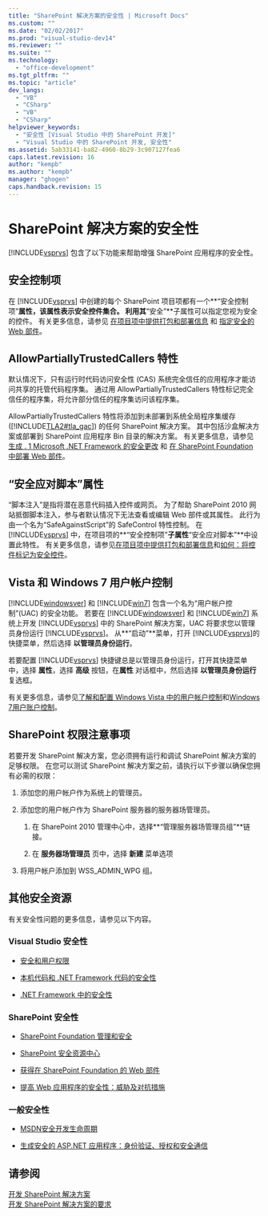 ```yaml
---
title: "SharePoint 解决方案的安全性 | Microsoft Docs"
ms.custom: ""
ms.date: "02/02/2017"
ms.prod: "visual-studio-dev14"
ms.reviewer: ""
ms.suite: ""
ms.technology: 
  - "office-development"
ms.tgt_pltfrm: ""
ms.topic: "article"
dev_langs: 
  - "VB"
  - "CSharp"
  - "VB"
  - "CSharp"
helpviewer_keywords: 
  - "安全性 [Visual Studio 中的 SharePoint 开发]"
  - "Visual Studio 中的 SharePoint 开发, 安全性"
ms.assetid: 5ab33141-ba82-4960-8b29-3c907127fea6
caps.latest.revision: 16
author: "kempb"
ms.author: "kempb"
manager: "ghogen"
caps.handback.revision: 15
---
```

# SharePoint 解决方案的安全性
  [!INCLUDE[vsprvs](../sharepoint/includes/vsprvs-md.md)] 包含了以下功能来帮助增强 SharePoint 应用程序的安全性。  
  
## 安全控制项  
 在 [!INCLUDE[vsprvs](../sharepoint/includes/vsprvs-md.md)] 中创建的每个 SharePoint 项目项都有一个**“安全控制项”**属性，该属性表示安全控件集合。  利用其**“安全”**子属性可以指定您视为安全的控件。  有关更多信息，请参见 [在项目项中提供打包和部署信息](../sharepoint/providing-packaging-and-deployment-information-in-project-items.md) 和 [指定安全的 Web 部件](http://go.microsoft.com/fwlink/?LinkId=177521)。  
  
## AllowPartiallyTrustedCallers 特性  
 默认情况下，只有运行时代码访问安全性 \(CAS\) 系统完全信任的应用程序才能访问共享的托管代码程序集。  通过用 AllowPartiallyTrustedCallers 特性标记完全信任的程序集，将允许部分信任的程序集访问该程序集。  
  
 AllowPartiallyTrustedCallers 特性将添加到未部署到系统全局程序集缓存 \([!INCLUDE[TLA2#tla_gac](../sharepoint/includes/tla2sharptla-gac-md.md)]\) 的任何 SharePoint 解决方案。  其中包括沙盒解决方案或部署到 SharePoint 应用程序 Bin 目录的解决方案。  有关更多信息，请参见 [生成 . 1 Microsoft .NET Framework 的安全更改](http://go.microsoft.com/fwlink/?LinkId=177515) 和 [在 SharePoint Foundation 中部署 Web 部件](http://go.microsoft.com/fwlink/?LinkId=177509)。  
  
## “安全应对脚本”属性  
 “脚本注入”是指将潜在恶意代码插入控件或网页。  为了帮助 SharePoint 2010 网站抵御脚本注入，参与者默认情况下无法查看或编辑 Web 部件或其属性。  此行为由一个名为“SafeAgainstScript”的 SafeControl 特性控制。  在 [!INCLUDE[vsprvs](../sharepoint/includes/vsprvs-md.md)] 中，在项目项的**“安全控制项”**子属性**“安全应对脚本”**中设置此特性。  有关更多信息，请参见[在项目项中提供打包和部署信息](../sharepoint/providing-packaging-and-deployment-information-in-project-items.md)和[如何：将控件标记为安全控件](../sharepoint/how-to-mark-controls-as-safe-controls.md)。  
  
## Vista 和 Windows 7 用户帐户控制  
 [!INCLUDE[windowsver](../sharepoint/includes/windowsver-md.md)] 和 [!INCLUDE[win7](../sharepoint/includes/win7-md.md)] 包含一个名为“用户帐户控制”\(UAC\) 的安全功能。  若要在 [!INCLUDE[windowsver](../sharepoint/includes/windowsver-md.md)] 和 [!INCLUDE[win7](../sharepoint/includes/win7-md.md)] 系统上开发 [!INCLUDE[vsprvs](../sharepoint/includes/vsprvs-md.md)] 中的 SharePoint 解决方案，UAC 将要求您以管理员身份运行 [!INCLUDE[vsprvs](../sharepoint/includes/vsprvs-md.md)]。  从**“启动”**菜单，打开 [!INCLUDE[vsprvs](../sharepoint/includes/vsprvs-md.md)]的快捷菜单，然后选择 **以管理员身份运行**。  
  
 若要配置 [!INCLUDE[vsprvs](../sharepoint/includes/vsprvs-md.md)] 快捷键总是以管理员身份运行，打开其快捷菜单中，选择 **属性**，选择 **高级** 按钮，在**属性** 对话框中，然后选择 **以管理员身份运行** 复选框。  
  
 有关更多信息，请参见[了解和配置 Windows Vista 中的用户帐户控制](http://go.microsoft.com/fwlink/?LinkID=156476)和[Windows 7用户账户控制](http://go.microsoft.com/fwlink/?LinkId=177523)。  
  
## SharePoint 权限注意事项  
 若要开发 SharePoint 解决方案，您必须拥有运行和调试 SharePoint 解决方案的足够权限。  在您可以测试 SharePoint 解决方案之前，请执行以下步骤以确保您拥有必需的权限：  
  
1.  添加您的用户帐户作为系统上的管理员。  
  
2.  添加您的用户帐户作为 SharePoint 服务器的服务器场管理员。  
  
    1.  在 SharePoint 2010 管理中心中，选择**“管理服务器场管理员组”**链接。  
  
    2.  在 **服务器场管理员** 页中，选择 **新建** 菜单选项  
  
3.  将用户帐户添加到 WSS\_ADMIN\_WPG 组。  
  
## 其他安全资源  
 有关安全性问题的更多信息，请参见以下内容。  
  
### Visual Studio 安全性  
  
-   [安全和用户权限](http://go.microsoft.com/fwlink/?LinkId=177503)  
  
-   [本机代码和 .NET Framework 代码的安全性](http://go.microsoft.com/fwlink/?LinkId=177504)  
  
-   [.NET Framework 中的安全性](http://go.microsoft.com/fwlink/?LinkId=177502)  
  
### SharePoint 安全性  
  
-   [SharePoint Foundation 管理和安全](http://go.microsoft.com/fwlink/?LinkId=177501)  
  
-   [SharePoint 安全资源中心](http://go.microsoft.com/fwlink/?LinkId=177498)  
  
-   [获得在 SharePoint Foundation 的 Web 部件](http://go.microsoft.com/fwlink/?LinkId=177511)  
  
-   [提高 Web 应用程序的安全性：威胁及对抗措施](http://go.microsoft.com/fwlink/?LinkID=140080)  
  
### 一般安全性  
  
-   [MSDN安全开发生命周期](http://go.microsoft.com/fwlink/?LinkID=147149)  
  
-   [生成安全的 ASP.NET 应用程序：身份验证、授权和安全通信](http://go.microsoft.com/fwlink/?LinkId=177494)  
  
## 请参阅  
 [开发 SharePoint 解决方案](../sharepoint/developing-sharepoint-solutions.md)   
 [开发 SharePoint 解决方案的要求](../sharepoint/requirements-for-developing-sharepoint-solutions.md)  
  
  